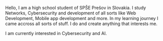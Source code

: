 Hello, I am a high school student of SPŠE Prešov in Slovakia.
I study Networks, Cybersecurity and development of all sorts like Web Development, Mobile app development and more. 
In my learning journey I came accross all sorts of stuff. 
I do and create anything that interests me.

I am currently interested in Cybersecurity and AI.
